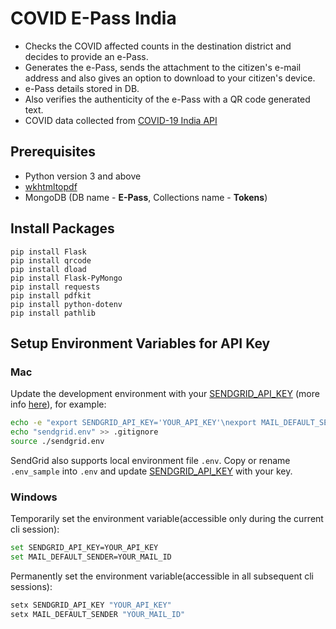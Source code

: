 # COVID E-Pass India
* Checks the COVID affected counts in the destination district and decides to provide an e-Pass.
* Generates the e-Pass, sends the attachment to the citizen's e-mail address and also gives an option to download to your citizen's device.
* e-Pass details stored in DB.
* Also verifies the authenticity of the e-Pass with a QR code generated text.
* COVID data collected from [COVID-19 India API](http://api.covid19india.org/v4/data.json)

## Prerequisites
- Python version 3 and above
- [wkhtmltopdf](https://wkhtmltopdf.org/downloads.html) 
- MongoDB (DB name - **E-Pass**, Collections name - **Tokens**)
## Install Packages
```
pip install Flask
pip install qrcode
pip install dload
pip install Flask-PyMongo
pip install requests
pip install pdfkit
pip install python-dotenv
pip install pathlib
```

## Setup Environment Variables for API Key
### Mac

Update the development environment with your [SENDGRID_API_KEY](https://app.sendgrid.com/settings/api_keys) (more info [here](https://sendgrid.com/docs/User_Guide/Settings/api_keys.html)), for example:

```bash
echo -e "export SENDGRID_API_KEY='YOUR_API_KEY'\nexport MAIL_DEFAULT_SENDER='YOUR_MAIL_ID'" > sendgrid.env > sendgrid.env
echo "sendgrid.env" >> .gitignore
source ./sendgrid.env
```
SendGrid also supports local environment file `.env`. Copy or rename `.env_sample` into `.env` and update [SENDGRID_API_KEY](https://app.sendgrid.com/settings/api_keys) with your key.

### Windows
Temporarily set the environment variable(accessible only during the current cli session):
```bash
set SENDGRID_API_KEY=YOUR_API_KEY
set MAIL_DEFAULT_SENDER=YOUR_MAIL_ID
```
Permanently set the environment variable(accessible in all subsequent cli sessions):
```bash
setx SENDGRID_API_KEY "YOUR_API_KEY"
setx MAIL_DEFAULT_SENDER "YOUR_MAIL_ID"
```
